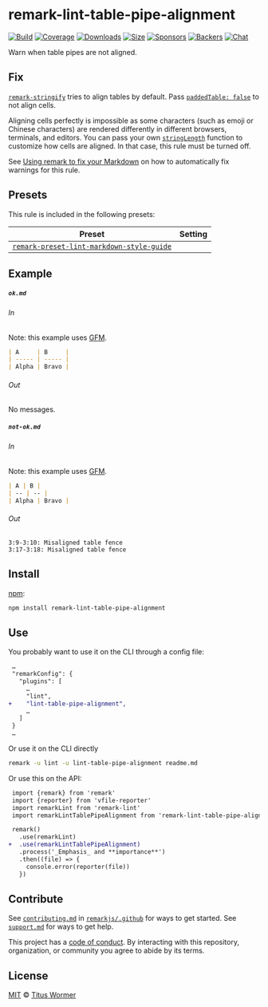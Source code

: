 <!--This file is generated-->

# remark-lint-table-pipe-alignment

[![Build][build-badge]][build]
[![Coverage][coverage-badge]][coverage]
[![Downloads][downloads-badge]][downloads]
[![Size][size-badge]][size]
[![Sponsors][sponsors-badge]][collective]
[![Backers][backers-badge]][collective]
[![Chat][chat-badge]][chat]

Warn when table pipes are not aligned.

## Fix

[`remark-stringify`](https://github.com/remarkjs/remark/tree/HEAD/packages/remark-stringify)
tries to align tables by default.
Pass
[`paddedTable: false`](https://github.com/remarkjs/remark/tree/HEAD/packages/remark-stringify#optionspaddedtable)
to not align cells.

Aligning cells perfectly is impossible as some characters (such as emoji or
Chinese characters) are rendered differently in different browsers,
terminals, and editors.
You can pass your own
[`stringLength`](https://github.com/remarkjs/remark/tree/HEAD/packages/remark-stringify#optionsstringlength)
function to customize how cells are aligned.
In that case, this rule must be turned off.

See [Using remark to fix your Markdown](https://github.com/remarkjs/remark-lint#using-remark-to-fix-your-markdown)
on how to automatically fix warnings for this rule.

## Presets

This rule is included in the following presets:

| Preset | Setting |
| - | - |
| [`remark-preset-lint-markdown-style-guide`](https://github.com/remarkjs/remark-lint/tree/main/packages/remark-preset-lint-markdown-style-guide) | |

## Example

##### `ok.md`

###### In

Note: this example uses [GFM][].

```markdown
| A     | B     |
| ----- | ----- |
| Alpha | Bravo |
```

###### Out

No messages.

##### `not-ok.md`

###### In

Note: this example uses [GFM][].

```markdown
| A | B |
| -- | -- |
| Alpha | Bravo |
```

###### Out

```text
3:9-3:10: Misaligned table fence
3:17-3:18: Misaligned table fence
```

## Install

[npm][]:

```sh
npm install remark-lint-table-pipe-alignment
```

## Use

You probably want to use it on the CLI through a config file:

```diff
 …
 "remarkConfig": {
   "plugins": [
     …
     "lint",
+    "lint-table-pipe-alignment",
     …
   ]
 }
 …
```

Or use it on the CLI directly

```sh
remark -u lint -u lint-table-pipe-alignment readme.md
```

Or use this on the API:

```diff
 import {remark} from 'remark'
 import {reporter} from 'vfile-reporter'
 import remarkLint from 'remark-lint'
 import remarkLintTablePipeAlignment from 'remark-lint-table-pipe-alignment'

 remark()
   .use(remarkLint)
+  .use(remarkLintTablePipeAlignment)
   .process('_Emphasis_ and **importance**')
   .then((file) => {
     console.error(reporter(file))
   })
```

## Contribute

See [`contributing.md`][contributing] in [`remarkjs/.github`][health] for ways
to get started.
See [`support.md`][support] for ways to get help.

This project has a [code of conduct][coc].
By interacting with this repository, organization, or community you agree to
abide by its terms.

## License

[MIT][license] © [Titus Wormer][author]

[build-badge]: https://github.com/remarkjs/remark-lint/workflows/main/badge.svg

[build]: https://github.com/remarkjs/remark-lint/actions

[coverage-badge]: https://img.shields.io/codecov/c/github/remarkjs/remark-lint.svg

[coverage]: https://codecov.io/github/remarkjs/remark-lint

[downloads-badge]: https://img.shields.io/npm/dm/remark-lint-table-pipe-alignment.svg

[downloads]: https://www.npmjs.com/package/remark-lint-table-pipe-alignment

[size-badge]: https://img.shields.io/bundlephobia/minzip/remark-lint-table-pipe-alignment.svg

[size]: https://bundlephobia.com/result?p=remark-lint-table-pipe-alignment

[sponsors-badge]: https://opencollective.com/unified/sponsors/badge.svg

[backers-badge]: https://opencollective.com/unified/backers/badge.svg

[collective]: https://opencollective.com/unified

[chat-badge]: https://img.shields.io/badge/chat-discussions-success.svg

[chat]: https://github.com/remarkjs/remark/discussions

[npm]: https://docs.npmjs.com/cli/install

[health]: https://github.com/remarkjs/.github

[contributing]: https://github.com/remarkjs/.github/blob/HEAD/contributing.md

[support]: https://github.com/remarkjs/.github/blob/HEAD/support.md

[coc]: https://github.com/remarkjs/.github/blob/HEAD/code-of-conduct.md

[license]: https://github.com/remarkjs/remark-lint/blob/main/license

[author]: https://wooorm.com

[gfm]: https://github.com/remarkjs/remark-gfm
